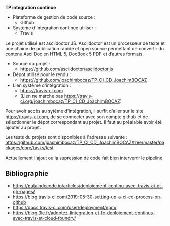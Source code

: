 **TP intégration continue**


- Plateforme de gestion de code source :
  - Github
- Système d'intégration continue utiliser : 
  - Travis

Le projet utilisé est asciidoctor JS. 
Asciidoctor est un processeur de texte et une chaîne de publication rapide et open source permettant de convertir du contenu AsciiDoc en HTML 5, DocBook 5 PDF et d’autres formats. 

- Source du projet : 
  - https://github.com/asciidoctor/asciidoctor.js
- Dépot utilisé pour le rendu : 
  - https://github.com/joachimbocaz/TP_CI_CD_JoachimBOCAZ
- Lien système d'intégration :
  - https://travis-ci.com
  - (Lien ne marche pas https://travis-ci.org/joachimbocaz/TP_CI_CD_JoachimBOCAZ)

Pour avoir accès au sytème d'intégration, il suffit d'aller sur le site https://travis-ci.com, de se connecter avec son compte github et de sélectionner le dépot correspondant au projet. Il faut au préalable avoir été ajouter au projet.

Les tests du projets sont disponibles à l'adresse suivante : https://github.com/joachimbocaz/TP_CI_CD_JoachimBOCAZ/tree/master/packages/core/tasks/test


Actuellement l'ajout ou la supression de code fait bien intervenir le pipeline.
 



Bibliographie
--

- https://putaindecode.io/articles/deploiement-continu-avec-travis-ci-et-gh-pages/
- https://blog.travis-ci.com/2019-05-30-setting-up-a-ci-cd-process-on-github
- https://docs.travis-ci.com/user/deployment/npm/
- https://blog.3ie.fr/adoptez-lintegration-et-le-deploiement-continus-avec-travis-et-cloud-foundry/
